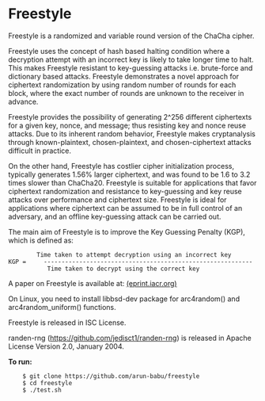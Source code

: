 # Freestyle

Freestyle is a randomized and variable round version of the ChaCha cipher.

Freestyle uses the concept of hash based halting condition where a decryption attempt with an incorrect key is likely to take longer time to halt. This makes Freestyle resistant to key-guessing attacks i.e. brute-force and dictionary based attacks. Freestyle demonstrates a novel approach for ciphertext randomization by using random number of rounds for each block, where the exact number of rounds are unknown to the receiver in advance. 

Freestyle provides the possibility of generating 2^256 different ciphertexts for a given key, nonce, and message; thus resisting key and nonce reuse attacks. Due to its inherent random behavior, Freestyle makes cryptanalysis through known-plaintext, chosen-plaintext, and chosen-ciphertext attacks difficult in practice. 

On the other hand, Freestyle has costlier cipher initialization process, typically generates 1.56% larger ciphertext, and was found to be 1.6 to 3.2 times slower than ChaCha20. Freestyle is suitable for applications that favor ciphertext randomization and resistance to key-guessing and key reuse attacks over performance and ciphertext size. Freestyle is ideal for applications where ciphertext can be assumed to be in full control of an adversary, and an offline key-guessing attack can be carried out. 

The main aim of Freestyle is to improve the Key Guessing Penalty (KGP), which is defined as:

```
	    Time taken to attempt decryption using an incorrect key
KGP =     -----------------------------------------------------------
	       Time taken to decrypt using the correct key
```

A paper on Freestyle is available at: [(eprint.iacr.org)](https://eprint.iacr.org/2018/1127.pdf)

On Linux, you need to install libbsd-dev package for arc4random() and arc4random_uniform() functions.

Freestyle is released in ISC License.

randen-rng (https://github.com/jedisct1/randen-rng) is released in Apache License Version 2.0, January 2004.

**To run:**
```
	$ git clone https://github.com/arun-babu/freestyle
	$ cd freestyle
	$ ./test.sh
```
